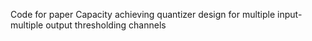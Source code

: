 Code for paper Capacity achieving quantizer design for multiple input-multiple output thresholding channels
